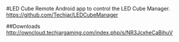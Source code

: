 #LED Cube Remote
Android app to control the LED Cube Manager.
https://github.com/Techjar/LEDCubeManager

##Downloads
http://owncloud.techjargaming.com/index.php/s/NR3JcxheCaBihuV